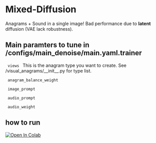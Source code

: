 # Mixed-Diffusion

Anagrams + Sound in a single image!
Bad performance due to **latent** diffusion (VAE lack robustness).

## Main paramters to tune in /configs/main_denoise/main.yaml.trainer

<code> views </code> This is the anagram type you want to create. See /visual_anagrams/\_\_init\_\_.py for type list.

<code> anagram_balance_weight </code>

<code> image_prompt </code>

<code> audio_prompt </code>

<code> audio_weight </code>

## how to run

[![Open In Colab](https://colab.research.google.com/assets/colab-badge.svg)](https://github.com/Kiaelen/Mixed-Diffusion/blob/main/exmaple_notebook.ipynb)
